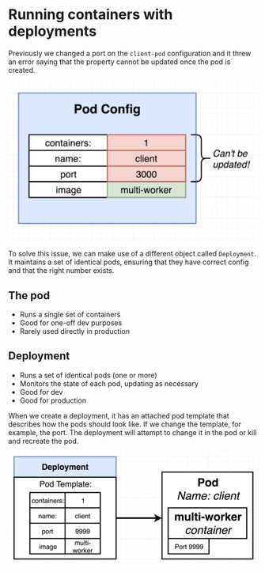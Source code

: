 # Running containers with deployments

Previously we changed a port on the `client-pod` configuration and it threw an error saying that the property cannot be updated once the pod is created.

![](../../images/2019-03-17-16-40-32.png)

To solve this issue, we can make use of a different object called `Deployment`. It maintains a set of identical pods, ensuring that they have correct config and that the right number exists.

## The pod

- Runs a single set of containers
- Good for one-off dev purposes
- Rarely used directly in production

## Deployment

- Runs a set of identical pods (one or more)
- Monitors the state of each pod, updating as necessary
- Good for dev
- Good for production

When we create a deployment, it has an attached pod template that describes how the pods should look like.
If we change the template, for example, the port. The deployment will attempt to change it in the pod or kill and recreate the pod.

![](../../images/2019-03-17-16-47-01.png)